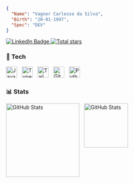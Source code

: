 ```json
{
  "Name": "Vagner Carlesso da Silva",
  "Birth": "20-01-1997",
  "Spec": "DEV"
}
```

<p align="left">
    <a href="https://www.linkedin.com/in/vagner-carlesso" target="_blank">
    <img 
        src="https://img.shields.io/badge/LinkedIn-0A66C2?style=for-the-badge&logo=linkedin&logoColor=white" 
        alt="LinkedIn Badge"
    />
<a href="https://github.com/yzung?tab=repositories&sort=stargazers">
  <img 
    alt="Total stars" 
    title="Total GitHub stars" 
    src="https://custom-icon-badges.demolab.com/github/stars/Yzung?color=55960c&style=for-the-badge&labelColor=488207&logo=star&label=Stars"
  />
</a>

</a>


</a>


    
</p>

### 🤖 Tech


<img 
    align="left" 
    alt="JavaScript" 
    title="JavaScript"
    width="30px" 
    style="padding-right: 10px;" 
    src="https://cdn.jsdelivr.net/gh/devicons/devicon@latest/icons/javascript/javascript-original.svg" 
/>
<img 
    align="left" 
    alt="TypeScript"
    title="TypeScript" 
    width="30px" 
    style="padding-right: 10px;" 
    src="https://cdn.jsdelivr.net/gh/devicons/devicon@latest/icons/typescript/typescript-original.svg" 
/>

<img 
    align="left" 
    alt="Tailwind" 
    title="Tailwind"
    width="30px" 
    style="padding-right: 10px;" 
    src="https://cdn.jsdelivr.net/gh/devicons/devicon@latest/icons/tailwindcss/tailwindcss-original.svg" 
/>

<img 
    align="left" 
    alt="Git" 
    title="Git"
    width="30px" 
    style="padding-right: 10px;" 
    src="https://cdn.jsdelivr.net/gh/devicons/devicon@latest/icons/git/git-original.svg" 
/>
<img 
    align="left" 
    alt="Python" 
    title="Python"
    width="30px" 
    style="padding-right: 10px;" 
    src="https://cdn.jsdelivr.net/gh/devicons/devicon@latest/icons/python/python-original.svg" 
/>

<br/>
<br/>

### 📊 Stats

<p>
  <img 
    align="left" 
    alt="GitHub Stats" 
    height="200" 
    style="padding-right: 10px;" 
    src="https://github-readme-stats.vercel.app/api?username=yzung&show_icons=true&theme=tokyonight&include_all_commits=true&locale=en" 
  />

<img 
      align="left" 
      alt="GitHub Stats" 
      height="120"
      src="https://github-readme-stats.vercel.app/api/top-langs/?username=yzung&theme=tokyonight&layout=compact&custom_title=Code&langs_count=9&locale" 
  />

</p>
